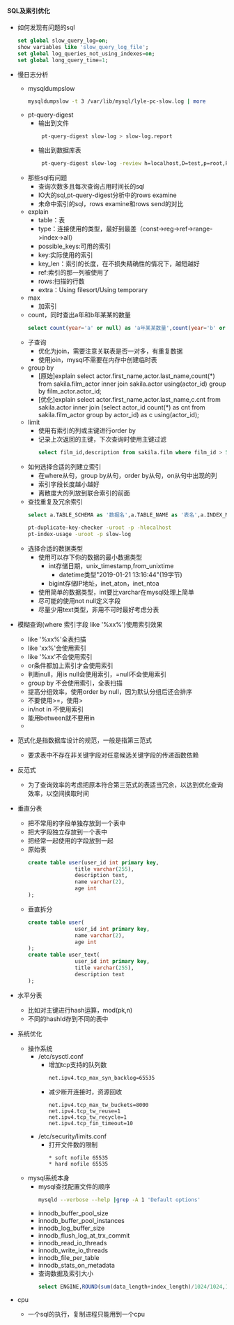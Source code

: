 #### SQL及索引优化
+ 如何发现有问题的sql
  ```sql
  set global slow_query_log=on;
  show variables like 'slow_query_log_file';
  set global log_queries_not_using_indexes=on;
  set global long_query_time=1;
  ```

+ 慢日志分析
  + mysqldumpslow
    ```bash
    mysqldumpslow -t 3 /var/lib/mysql/lyle-pc-slow.log | more
    ```
  + pt-query-digest
    + 输出到文件
      ```bash
       pt-query-digest slow-log > slow-log.report
      ```
    + 输出到数据库表
      ```bash
       pt-query-digest slow-log -review h=localhost,D=test,p=root,P=3306,u=root,t=query_review --create-reviewtable --review-history t=hostname_slow
      ```
  + 那些sql有问题
    + 查询次数多且每次查询占用时间长的sql
    + IO大的sql,pt-query-digest分析中的rows examine
    + 未命中索引的sql，rows examine和rows send的对比
  + explain
    + table：表
    + type：连接使用的类型，最好到最差（const->reg->ref->range->index->all）
    + possible_keys:可用的索引
    + key:实际使用的索引
    + key_len：索引的长度，在不损失精确性的情况下，越短越好
    + ref:索引的那一列被使用了
    + rows:扫描的行数
    + extra：Using filesort/Using temporary
  + max
    + 加索引
  + count，同时查出a年和b年某某的数量
    ```sql
    select count(year='a' or null) as 'a年某某数量',count(year='b' or null) as 'b年某某数量' from tbl;
    ```
  + 子查询
    + 优化为join，需要注意关联表是否一对多，有重复数据
    + 使用join，mysql不需要在内存中创建临时表
  + group by
    + [原始]explain select actor.first_name,actor.last_name,count(*) from sakila.film_actor inner join sakila.actor using(actor_id) group by film_actor.actor_id;
    + [优化]explain select actor.first_name,actor.last_name,c.cnt from sakila.actor inner join (select actor_id count(*) as cnt from sakila.film_actor group by actor_id) as c using(actor_id);
  + limit
    + 使用有索引的列或主键进行order by
    + 记录上次返回的主键，下次查询时使用主键过滤
      ```sql
      select film_id,description from sakila.film where film_id > 55 and film_id <= 60 order by film_id limit 1,5;
      ```
  + 如何选择合适的列建立索引
    + 在where从句，group by从句，order by从句，on从句中出现的列
    + 索引字段长度越小越好
    + 离散度大的列放到联合索引的前面
  + 查找重复及冗余索引
    ```sql
    select a.TABLE_SCHEMA as '数据名',a.TABLE_NAME as '表名',a.INDEX_NAME as '索引1',b.INDEX_NAME as '索引2',a.COLUMN_NAME as '重复 列名' from information_schema.STATISTICS a join information_schema.STATISTICS b using(TABLE_SCHEMA,TABLE_NAME,SEQ_IN_INDEX,COLUMN_NAME) where a.SEQ_IN_INDEX = 1 and a.INDEX_NAME <> b.INDEX_NAME;
    ``` 
    ```bash
    pt-duplicate-key-checker -uroot -p -hlocalhost
    pt-index-usage -uroot -p slow-log
    ```
  + 选择合适的数据类型
    + 使用可以存下你的数据的最小数据类型
      + int存储日期，unix_timestamp,from_unixtime
        + datetime类型"2019-01-21 13:16:44"(19字节)
      + bigint存储IP地址，inet_aton，inet_ntoa
    + 使用简单的数据类型，int要比varchar在mysql处理上简单
    + 尽可能的使用not null定义字段
    + 尽量少用text类型，非用不可时最好考虑分表

+ 模糊查询(where 索引字段 like '%xx%')使用索引效果
  + like '%xx%'全表扫描
  + like 'xx%'会使用索引
  + like '%xx'不会使用索引
  + or条件都加上索引才会使用索引
  + 判断null，用is null会使用索引，=null不会使用索引
  + group by 不会使用索引，全表扫描
  + 提高分组效率，使用order by null，因为默认分组后还会排序
  + 不要使用>=，使用>
  + in/not in 不使用索引
  + 能用between就不要用in
  + 



+ 范式化是指数据库设计的规范，一般是指第三范式
  + 要求表中不存在非关键字段对任意候选关键字段的传递函数依赖
+ 反范式
  + 为了查询效率的考虑把原本符合第三范式的表适当冗余，以达到优化查询效率，以空间换取时间
        
+ 垂直分表
  + 把不常用的字段单独存放到一个表中
  + 把大字段独立存放到一个表中
  + 把经常一起使用的字段放到一起
  + 原始表
    ```sql
    create table user(user_id int primary key,
                   title varchar(255),
                   description text,
                   name varchar(2),
                   age int 
    );
    ```
  + 垂直拆分
    ```sql
    create table user(
                   user_id int primary key,
                   name varchar(2),
                   age int 
    );
    create table user_text(
                   user_id int primary key,
                   title varchar(255),
                   description text
    );
    ```    
+ 水平分表
  + 比如对主键进行hash运算，mod(pk,n)
  + 不同的hashId存到不同的表中
    
+ 系统优化
  + 操作系统
    + /etc/sysctl.conf
      + 增加tcp支持的队列数
        ```properties
        net.ipv4.tcp_max_syn_backlog=65535
        ```
      + 减少断开连接时，资源回收
        ```properties
        net.ipv4.tcp_max_tw_buckets=8000
        net.ipv4.tcp_tw_reuse=1
        net.ipv4.tcp_tw_recycle=1
        net.ipv4.tcp_fin_timeout=10
        ```
    + /etc/security/limits.conf
      + 打开文件数的限制
        ```text
        * soft nofile 65535
        * hard nofile 65535
        ```
  + mysql系统本身
    + mysql查找配置文件的顺序
      ```bash
      mysqld --verbose --help |grep -A 1 'Default options'
      ```
    + innodb_buffer_pool_size
    + innodb_buffer_pool_instances
    + innodb_log_buffer_size
    + innodb_flush_log_at_trx_commit
    + innodb_read_io_threads
    + innodb_write_io_threads
    + innodb_file_per_table
    + innodb_stats_on_metadata
    + 查询数据及索引大小
      ```sql
      select ENGINE,ROUND(sum(data_length+index_length)/1024/1024,1) as "Total MB" from information_schema.tables where table_schema not in("information_schema","performance_schema") group by ENGINE;
      ```
+ cpu
  + 一个sql的执行，复制进程只能用到一个cpu  
  
  
  
  
  